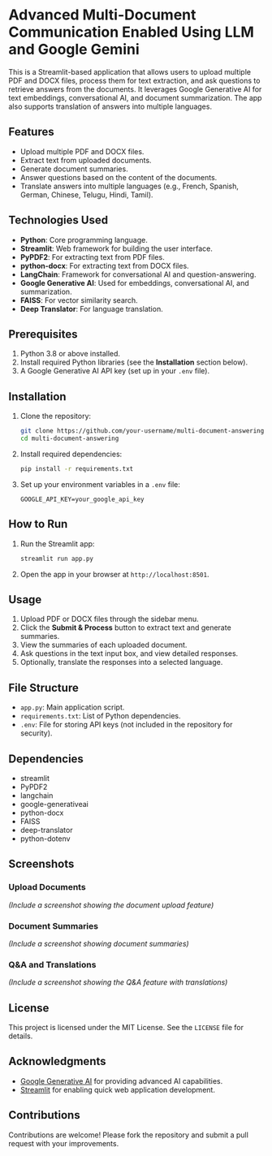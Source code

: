 # Advanced Multi-Document Communication Enabled Using LLM and Google Gemini

This is a Streamlit-based application that allows users to upload multiple PDF and DOCX files, process them for text extraction, and ask questions to retrieve answers from the documents. It leverages Google Generative AI for text embeddings, conversational AI, and document summarization. The app also supports translation of answers into multiple languages.

## Features
- Upload multiple PDF and DOCX files.
- Extract text from uploaded documents.
- Generate document summaries.
- Answer questions based on the content of the documents.
- Translate answers into multiple languages (e.g., French, Spanish, German, Chinese, Telugu, Hindi, Tamil).

## Technologies Used
- **Python**: Core programming language.
- **Streamlit**: Web framework for building the user interface.
- **PyPDF2**: For extracting text from PDF files.
- **python-docx**: For extracting text from DOCX files.
- **LangChain**: Framework for conversational AI and question-answering.
- **Google Generative AI**: Used for embeddings, conversational AI, and summarization.
- **FAISS**: For vector similarity search.
- **Deep Translator**: For language translation.

## Prerequisites
1. Python 3.8 or above installed.
2. Install required Python libraries (see the **Installation** section below).
3. A Google Generative AI API key (set up in your `.env` file).

## Installation
1. Clone the repository:
   ```bash
   git clone https://github.com/your-username/multi-document-answering.git
   cd multi-document-answering
   ```
2. Install required dependencies:
   ```bash
   pip install -r requirements.txt
   ```
3. Set up your environment variables in a `.env` file:
   ```plaintext
   GOOGLE_API_KEY=your_google_api_key
   ```

## How to Run
1. Run the Streamlit app:
   ```bash
   streamlit run app.py
   ```
2. Open the app in your browser at `http://localhost:8501`.

## Usage
1. Upload PDF or DOCX files through the sidebar menu.
2. Click the **Submit & Process** button to extract text and generate summaries.
3. View the summaries of each uploaded document.
4. Ask questions in the text input box, and view detailed responses.
5. Optionally, translate the responses into a selected language.

## File Structure
- `app.py`: Main application script.
- `requirements.txt`: List of Python dependencies.
- `.env`: File for storing API keys (not included in the repository for security).

## Dependencies
- streamlit
- PyPDF2
- langchain
- google-generativeai
- python-docx
- FAISS
- deep-translator
- python-dotenv

## Screenshots
### Upload Documents
*(Include a screenshot showing the document upload feature)*

### Document Summaries
*(Include a screenshot showing document summaries)*

### Q&A and Translations
*(Include a screenshot showing the Q&A feature with translations)*

## License
This project is licensed under the MIT License. See the `LICENSE` file for details.

## Acknowledgments
- [Google Generative AI](https://ai.google/) for providing advanced AI capabilities.
- [Streamlit](https://streamlit.io/) for enabling quick web application development.

## Contributions
Contributions are welcome! Please fork the repository and submit a pull request with your improvements.
